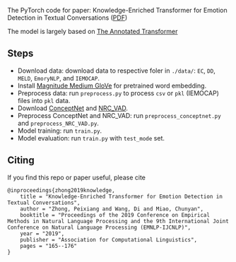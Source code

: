 The PyTorch code for paper: Knowledge-Enriched Transformer for Emotion Detection in Textual Conversations ([PDF](https://www.aclweb.org/anthology/D19-1016/))

The model is largely based on [The Annotated Transformer](http://nlp.seas.harvard.edu/2018/04/03/attention.html)

## Steps

- Download data: download data to respective foler in `./data/`: `EC`, `DD`, `MELD`, `EmoryNLP`, and `IEMOCAP`. 
- Install [Magnitude Medium GloVe](https://github.com/plasticityai/magnitude) for pretrained word embedding.
- Preprocess data: run `preprocess.py` to process `csv` or `pkl` (IEMOCAP) files into `pkl` data.
- Download [ConceptNet](https://github.com/commonsense/conceptnet5/wiki/Downloads) and [NRC_VAD](https://saifmohammad.com/WebPages/nrc-vad.html).
- Preprocess ConceptNet and NRC_VAD: run `preprocess_conceptnet.py` and `preprocess_NRC_VAD.py`.
- Model training: run `train.py`. 
- Model evaluation: run `train.py` with `test_mode` set.

## Citing
If you find this repo or paper useful, please cite
```
@inproceedings{zhong2019knowledge,
    title = "Knowledge-Enriched Transformer for Emotion Detection in Textual Conversations",
    author = "Zhong, Peixiang and Wang, Di and Miao, Chunyan",
    booktitle = "Proceedings of the 2019 Conference on Empirical Methods in Natural Language Processing and the 9th International Joint Conference on Natural Language Processing (EMNLP-IJCNLP)",
    year = "2019",
    publisher = "Association for Computational Linguistics",
    pages = "165--176"
}
```